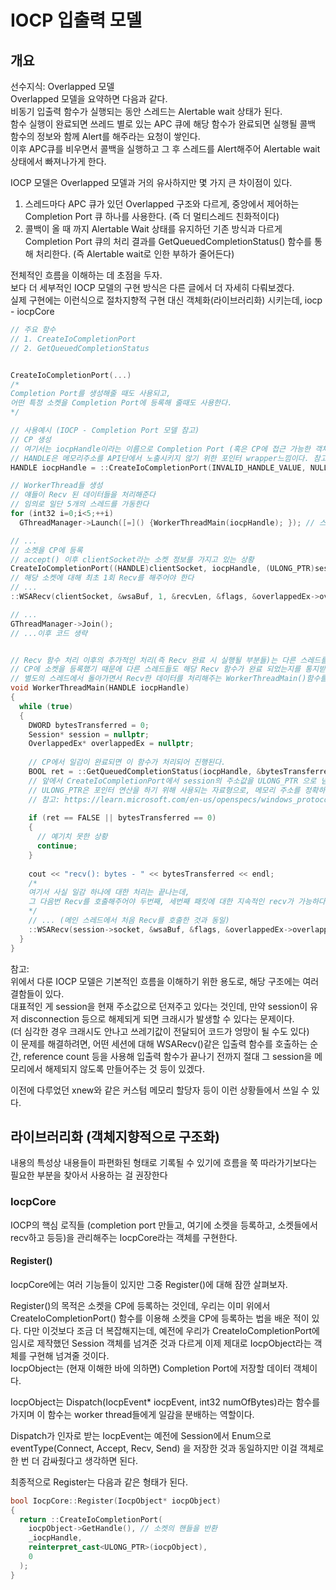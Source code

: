 # IOCP 입출력 모델
## 개요
선수지식: Overlapped 모델  
Overlapped 모델을 요약하면 다음과 같다.  
비동기 입출력 함수가 실행되는 동안 스레드는 Alertable wait 상태가 된다.  
함수 실행이 완료되면 쓰레드 별로 있는 APC 큐에 해당 함수가 완료되면 실행될 콜백 함수의 정보와 함께 Alert를 해주라는 요청이 쌓인다.  
이후 APC큐를 비우면서 콜백을 실행하고 그 후 스레드를 Alert해주어 Alertable wait 상태에서 빠져나가게 한다.  

IOCP 모델은 Overlapped 모델과 거의 유사하지만 몇 가지 큰 차이점이 있다.  
1) 스레드마다 APC 큐가 있던 Overlapped 구조와 다르게, 중앙에서 제어하는 Completion Port 큐 하나를 사용한다. (즉 더 멀티스레드 친화적이다)  
2) 콜백이 올 때 까지 Alertable Wait 상태를 유지하던 기존 방식과 다르게 Completion Port 큐의 처리 결과를 GetQueuedCompletionStatus() 함수를 통해 처리한다. (즉 Alertable wait로 인한 부하가 줄어든다)   

전체적인 흐름을 이해하는 데 초점을 두자.  
보다 더 세부적인 IOCP 모델의 구현 방식은 다른 글에서 더 자세히 다뤄보겠다.  
실제 구현에는 이런식으로 절차지향적 구현 대신 객체화(라이브러리화) 시키는데, iocp - iocpCore 

```c++
// 주요 함수
// 1. CreateIoCompletionPort
// 2. GetQueuedCompletionStatus


CreateIoCompletionPort(...)
/*
Completion Port를 생성해줄 때도 사용되고,
어떤 특정 소켓을 Completion Port에 등록해 줄때도 사용한다.
*/

// 사용예시 (IOCP - Completion Port 모델 참고)
// CP 생성
// 여기서는 iocpHandle이라는 이름으로 Completion Port (혹은 CP에 접근 가능한 객체)를 생성중이다. 편의상 일단 iocpHandle = CP라고 이해하고 넘어가자.  
// HANDLE은 메모리주소를 API단에서 노출시키지 않기 위한 포인터 wrapper느낌이다. 참고: https://stackoverflow.com/questions/902967/what-is-a-windows-handle  
HANDLE iocpHandle = ::CreateIoCompletionPort(INVALID_HANDLE_VALUE, NULL, 0, 0);

// WorkerThread들 생성
// 얘들이 Recv 된 데이터들을 처리해준다
// 임의로 일단 5개의 스레드를 가동한다
for (int32 i=0;i<5;++i)
  GThreadManager->Launch([=]() {WorkerThreadMain(iocpHandle); }); // 스레드를 관리해주는 커스텀 스레드매니저 (구현내용은 생략한다 iocp 참고, 그냥 여기서는 스레드를 만들어주는구나 정도로만 넘어가자)

// ...
// 소켓을 CP에 등록
// accept() 이후 clientSocket라는 소켓 정보를 가지고 있는 상황
CreateIoCompletionPort((HANDLE)clientSocket, iocpHandle, (ULONG_PTR)session/*session의 메모리 주소값*/, 0);
// 해당 소켓에 대해 최초 1회 Recv를 해주어야 한다
// ...
::WSARecv(clientSocket, &wsaBuf, 1, &recvLen, &flags, &overlappedEx->overlapped, NULL);

// ...
GThreadManager->Join();
// ...이후 코드 생략


// Recv 함수 처리 이후의 추가적인 처리(즉 Recv 완료 시 실행될 부분들)는 다른 스레드를 생성해 거기서 처리한다. 
// CP에 소켓을 등록했기 때문에 다른 스레드들도 해당 Recv 함수가 완료 되었는지를 통지받을 수 있기 때문에 가능한 방식이다.
// 별도의 스레드에서 돌아가면서 Recv한 데이터를 처리해주는 WorkerThreadMain()함수를 살펴보자.  
void WorkerThreadMain(HANDLE iocpHandle)
{
  while (true)
  {
    DWORD bytesTransferred = 0;
    Session* session = nullptr;
    OverlappedEx* overlappedEx = nullptr;
    
    // CP에서 일감이 완료되면 이 함수가 처리되어 진행된다.
    BOOL ret = ::GetQueuedCompletionStatus(iocpHandle, &bytesTransferred, (ULONG_PTR)&session, (LPOVERLAPPED*)&overlappedEx, INFINITE); 
    // 앞에서 CreateIoCompletionPort에서 session의 주소값을 ULONG_PTR 으로 넘겼었는데, 이 주소값을 이용해 session을 이 스레드에서 복원시켜준다.  
    // ULONG_PTR은 포인터 연산을 하기 위해 사용되는 자료형으로, 메모리 주소를 정확하게 specify하기 위해 포인터 객체를 ULONG_PTR로 typecast하는 것 같다
    // 참고: https://learn.microsoft.com/en-us/openspecs/windows_protocols/ms-dtyp/21eec394-630d-49ed-8b4a-ab74a1614611
    
    if (ret == FALSE || bytesTransferred == 0)
    {
      // 예기치 못한 상황
      continue;
    }
    
    cout << "recv(): bytes - " << bytesTransferred << endl;
    /*
    여기서 사실 일감 하나에 대한 처리는 끝나는데,
    그 다음번 Recv를 호출해주어야 두번째, 세번째 패킷에 대한 지속적인 recv가 가능하다.
    */
    // ... (메인 스레드에서 처음 Recv를 호출한 것과 동일)
    ::WSARecv(session->socket, &wsaBuf, &flags, &overlappedEx->overlapped, NULL); // 재호출
  }
}
```  

참고:  
위에서 다룬 IOCP 모델은 기본적인 흐름을 이해하기 위한 용도로, 해당 구조에는 여러 결함들이 있다.  
대표적인 게 session을 현재 주소값으로 던져주고 있다는 것인데, 만약 session이 유저 disconnection 등으로 해제되게 되면 크래시가 발생할 수 있다는 문제이다.  
(더 심각한 경우 크래시도 안나고 쓰레기값이 전달되어 코드가 엉망이 될 수도 있다)  
이 문제를 해결하려면, 어떤 세션에 대해 WSARecv()같은 입출력 함수를 호출하는 순간, reference count 등을 사용해 입출력 함수가 끝나기 전까지 절대 그 session을 메모리에서 해제되지 않도록 만들어주는 것 등이 있겠다.  

이전에 다루었던 xnew와 같은 커스텀 메모리 할당자 등이 이런 상황들에서 쓰일 수 있다.  

## 라이브러리화 (객체지향적으로 구조화)
내용의 특성상 내용들이 파편화된 형태로 기록될 수 있기에 흐름을 쭉 따라가기보다는 필요한 부분을 찾아서 사용하는 걸 권장한다

### IocpCore
IOCP의 핵심 로직들 (completion port 만들고, 여기에 소켓을 등록하고, 소켓들에서 recv하고 등등)을 관리해주는 IocpCore라는 객체를 구현한다.

#### Register()
IocpCore에는 여러 기능들이 있지만 그중 Register()에 대해 잠깐 살펴보자.  

Register()의 목적은 소켓을 CP에 등록하는 것인데, 우리는 이미 위에서 CreateIoCompletionPort() 함수를 이용해 소켓을 CP에 등록하는 법을 배운 적이 있다. 다만 이것보다 조금 더 복잡해지는데, 예전에 우리가 CreateIoCompletionPort에 임시로 제작했던 Session 객체를 넘겨준 것과 다르게 이제 제대로 IocpObject라는 객체를 구현해 넘겨줄 것이다.  
IocpObject는 (현재 이해한 바에 의하면) Completion Port에 저장할 데이터 객체이다.  

IocpObject는 Dispatch(IocpEvent* iocpEvent, int32 numOfBytes)라는 함수를 가지며 이 함수는 worker thread들에게 일감을 분배하는 역할이다. 

Dispatch가 인자로 받는 IocpEvent는 예전에 Session에서 Enum으로 eventType(Connect, Accept, Recv, Send) 을 저장한 것과 동일하지만 이걸 객체로 한 번 더 감싸줬다고 생각하면 된다.  

최종적으로 Register는 다음과 같은 형태가 된다.
```c++
bool IocpCore::Register(IocpObject* iocpObject)
{
  return ::CreateIoCompletionPort(
    iocpObject->GetHandle(), // 소켓의 핸들을 반환
    _iocpHandle,
    reinterpret_cast<ULONG_PTR>(iocpObject),
    0
  );
}
```

